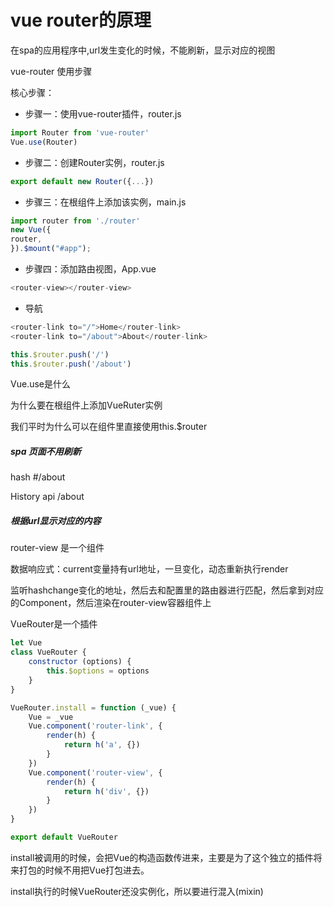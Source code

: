 # vue router的原理
在spa的应用程序中,url发生变化的时候，不能刷新，显示对应的视图

vue-router 使用步骤

核⼼步骤： 

- 步骤⼀：使⽤vue-router插件，router.js 

 ```javascript
import Router from 'vue-router'
Vue.use(Router)
 ```

- 步骤⼆：创建Router实例，router.js 
 ```javascript
export default new Router({...})
 ```

- 步骤三：在根组件上添加该实例，main.js 
 ```javascript
import router from './router'
new Vue({
 router,
}).$mount("#app");
 ```

- 步骤四：添加路由视图，App.vue 
 ```javascript
<router-view></router-view>
 ```
 - 导航
```javascript
<router-link to="/">Home</router-link>
<router-link to="/about">About</router-link>
```
```javascript
this.$router.push('/')
this.$router.push('/about')
```
Vue.use是什么

为什么要在根组件上添加VueRuter实例

我们平时为什么可以在组件里直接使用this.$router

##### spa ⻚⾯不用刷新

hash #/about 

History api /about



##### 根据url显示对应的内容 

router-view 是一个组件

数据响应式：current变量持有url地址，⼀旦变化，动态重新执⾏render 

监听hashchange变化的地址，然后去和配置里的路由器进行匹配，然后拿到对应的Component，然后渲染在router-view容器组件上

VueRouter是一个插件

```javascript
let Vue
class VueRouter {
    constructor (options) {
        this.$options = options
    }
}

VueRouter.install = function (_vue) {
    Vue = _vue
    Vue.component('router-link', {
        render(h) {
            return h('a', {})
        }
    })
    Vue.component('router-view', {
        render(h) {
            return h('div', {})
        }
    })
}

export default VueRouter
```

install被调用的时候，会把Vue的构造函数传进来，主要是为了这个独立的插件将来打包的时候不用把Vue打包进去。

install执行的时候VueRouter还没实例化，所以要进行混入(mixin)